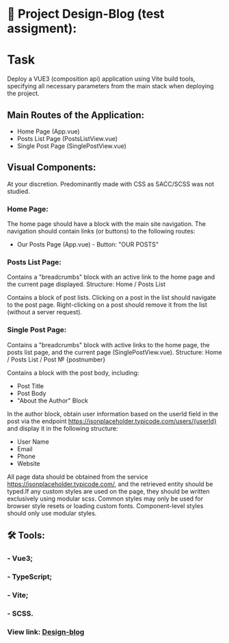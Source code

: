 # :pencil: Project Design-Blog (test assigment):
# Task

Deploy a VUE3 (composition api) application using Vite build tools, specifying all necessary parameters from the main stack when deploying the project.

## Main Routes of the Application:
- Home Page (App.vue)
- Posts List Page (PostsListView.vue)
- Single Post Page (SinglePostView.vue)

## Visual Components:
At your discretion. Predominantly made with CSS as SACC/SCSS was not studied.

### Home Page:
The home page should have a block with the main site navigation. The navigation should contain links (or buttons) to the following routes:
- Our Posts Page (App.vue) - Button: "OUR POSTS"

### Posts List Page:
Contains a "breadcrumbs" block with an active link to the home page and the current page displayed.
Structure: Home / Posts List

Contains a block of post lists.
Clicking on a post in the list should navigate to the post page. Right-clicking on a post should remove it from the list (without a server request).

### Single Post Page:
Contains a "breadcrumbs" block with active links to the home page, the posts list page, and the current page (SinglePostView.vue).
Structure: Home / Posts List / Post № {postnumber}

Contains a block with the post body, including:
- Post Title
- Post Body
- "About the Author" Block

In the author block, obtain user information based on the userId field in the post via the endpoint https://jsonplaceholder.typicode.com/users/{userId} and display it in the following structure:
- User Name
- Email
- Phone
- Website

All page data should be obtained from the service https://jsonplaceholder.typicode.com/, and the retrieved entity should be typed.If any custom styles are used on the page, they should be written exclusively using modular scss. Common styles may only be used for browser style resets or loading custom fonts. Component-level styles should only use modular styles.

## :hammer_and_wrench: Tools:
  ### - Vue3; 
  ### - TypeScript;
  ### - Vite;
  ### - SCSS.
 


### View link: [Design-blog](https://margaritashch.github.io/Design-Blog/)




